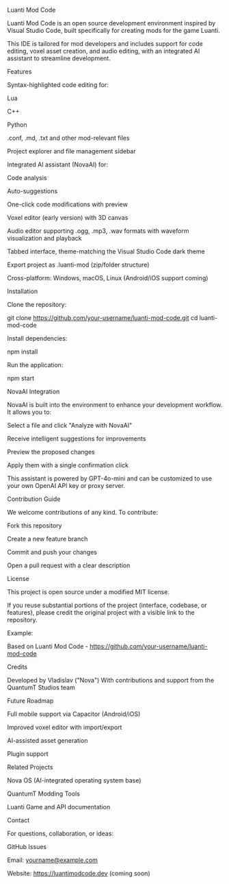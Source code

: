 Luanti Mod Code

Luanti Mod Code is an open source development environment inspired by Visual Studio Code, built specifically for creating mods for the game Luanti.

This IDE is tailored for mod developers and includes support for code editing, voxel asset creation, and audio editing, with an integrated AI assistant to streamline development.

Features

Syntax-highlighted code editing for:

Lua

C++

Python

.conf, .md, .txt and other mod-relevant files

Project explorer and file management sidebar

Integrated AI assistant (NovaAI) for:

Code analysis

Auto-suggestions

One-click code modifications with preview

Voxel editor (early version) with 3D canvas

Audio editor supporting .ogg, .mp3, .wav formats with waveform visualization and playback

Tabbed interface, theme-matching the Visual Studio Code dark theme

Export project as .luanti-mod (zip/folder structure)

Cross-platform: Windows, macOS, Linux (Android/iOS support coming)

Installation

Clone the repository:

git clone https://github.com/your-username/luanti-mod-code.git
cd luanti-mod-code

Install dependencies:

npm install

Run the application:

npm start

NovaAI Integration

NovaAI is built into the environment to enhance your development workflow. It allows you to:

Select a file and click "Analyze with NovaAI"

Receive intelligent suggestions for improvements

Preview the proposed changes

Apply them with a single confirmation click

This assistant is powered by GPT-4o-mini and can be customized to use your own OpenAI API key or proxy server.

Contribution Guide

We welcome contributions of any kind. To contribute:

Fork this repository

Create a new feature branch

Commit and push your changes

Open a pull request with a clear description

License

This project is open source under a modified MIT license.

If you reuse substantial portions of the project (interface, codebase, or features), please credit the original project with a visible link to the repository.

Example:

Based on Luanti Mod Code - https://github.com/your-username/luanti-mod-code

Credits

Developed by Vladislav ("Nova")
With contributions and support from the QuantumT Studios team

Future Roadmap

Full mobile support via Capacitor (Android/iOS)

Improved voxel editor with import/export

AI-assisted asset generation

Plugin support

Related Projects

Nova OS (AI-integrated operating system base)

QuantumT Modding Tools

Luanti Game and API documentation

Contact

For questions, collaboration, or ideas:

GitHub Issues

Email: yourname@example.com

Website: https://luantimodcode.dev (coming soon)
